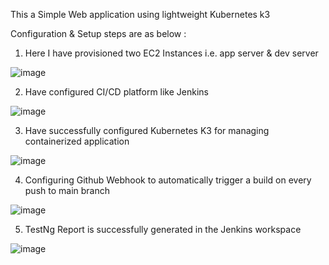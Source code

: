 This a Simple Web application using lightweight Kubernetes k3

Configuration & Setup steps are as below : 
1. Here I have provisioned two EC2 Instances i.e. app server & dev server
   
![image](https://github.com/rahulk8/BipolarFactoryAssignment/assets/37226415/12696526-ccef-4cea-851a-b498052a74a9)

2. Have configured CI/CD platform like Jenkins
   
![image](https://github.com/rahulk8/BipolarFactoryAssignment/assets/37226415/1eaea1a7-41b9-45bb-9652-2bf550ab3b86)

3. Have successfully configured Kubernetes K3 for managing containerized application

![image](https://github.com/rahulk8/BipolarFactoryAssignment/assets/37226415/db9b3de9-69f6-4079-880f-15a1b2195540)

4. Configuring Github Webhook to automatically trigger a build on every push to main branch

![image](https://github.com/rahulk8/BipolarFactoryAssignment/assets/37226415/9840564b-cf45-4311-b3cd-96c709e9bfb4)

5. TestNg Report is successfully generated in the Jenkins workspace

![image](https://github.com/rahulk8/BipolarFactoryAssignment/assets/37226415/ade3a154-b24b-43d5-be22-595f1235f418)

